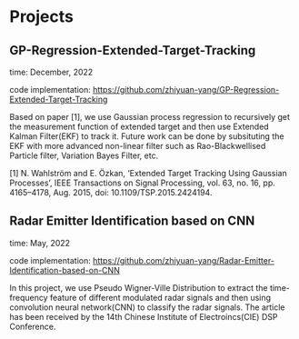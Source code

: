 # Projects

## GP-Regression-Extended-Target-Tracking
time: December, 2022

code implementation: https://github.com/zhiyuan-yang/GP-Regression-Extended-Target-Tracking

Based on paper [1], we use Gaussian process regression to recursively get the measurement function of extended target and then use Extended Kalman Filter(EKF) to track it.
Future work can be done by subsituting the EKF with more advanced non-linear filter such as Rao-Blackwellised Particle filter, Variation Bayes Filter, etc.

[1] N. Wahlström and E. Özkan, ‘Extended Target Tracking Using Gaussian Processes’, IEEE Transactions on Signal Processing, vol. 63, no. 16, pp. 4165–4178, Aug. 2015, doi: 10.1109/TSP.2015.2424194.

## Radar Emitter Identification based on CNN
time: May, 2022

code implementation: https://github.com/zhiyuan-yang/Radar-Emitter-Identification-based-on-CNN

In this project, we use Pseudo Wigner-Ville Distribution to extract the time-frequency feature of different modulated radar signals and then 
using convolution neural network(CNN) to classify the radar signals. The article has been received by the 14th Chinese Institute of Electroincs(CIE) DSP Conference.
